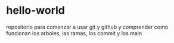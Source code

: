 # hello-world
repositorio para comenzar a usar git y github y comprender como funcionan los arboles, las ramas, los commit y los main 

